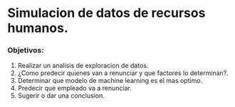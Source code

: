 # Simulacion de datos de recursos humanos.  

### Objetivos: 
 1. Realizar un analisis  de exploracion de datos.    
 2. ¿Como predecir quienes van a renunciar y que factores lo determinan?.
 3. Determinar que modelo de machine learning es el mas optimo.  
 4. Predecir que empleado va a renunciar.
 5. Sugerir o dar una conclusion.
  
